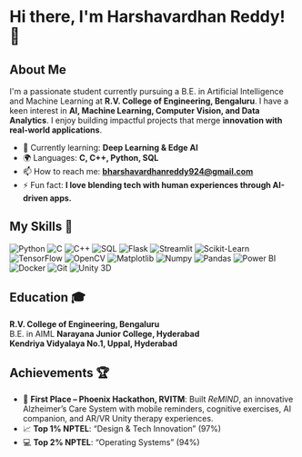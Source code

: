 # Hi there, I'm Harshavardhan Reddy! 👋

## About Me

I'm a passionate student currently pursuing a B.E. in Artificial Intelligence and Machine Learning at **R.V. College of Engineering, Bengaluru**. I have a keen interest in **AI, Machine Learning, Computer Vision, and Data Analytics**. I enjoy building impactful projects that merge **innovation with real-world applications**.

- 🌱 Currently learning: **Deep Learning & Edge AI**
- 🌍 Languages: **C, C++, Python, SQL**
- 📫 How to reach me: **bharshavardhanreddy924@gmail.com**
- ⚡ Fun fact: **I love blending tech with human experiences through AI-driven apps.**

## My Skills 🧠

![Python](https://img.shields.io/badge/Python-FFD43B?style=for-the-badge&logo=python&logoColor=blue)
![C](https://img.shields.io/badge/C-00599C?style=for-the-badge&logo=c&logoColor=white)
![C++](https://img.shields.io/badge/C%2B%2B-00599C?style=for-the-badge&logo=c%2B%2B&logoColor=white)
![SQL](https://img.shields.io/badge/SQL-336791?style=for-the-badge&logo=postgresql&logoColor=white)
![Flask](https://img.shields.io/badge/Flask-000000?style=for-the-badge&logo=flask&logoColor=white)
![Streamlit](https://img.shields.io/badge/Streamlit-FF4B4B?style=for-the-badge&logo=streamlit&logoColor=white)
![Scikit-Learn](https://img.shields.io/badge/scikit--learn-F7931E?style=for-the-badge&logo=scikit-learn&logoColor=white)
![TensorFlow](https://img.shields.io/badge/TensorFlow-FF6F00?style=for-the-badge&logo=tensorflow&logoColor=white)
![OpenCV](https://img.shields.io/badge/OpenCV-5C3EE8?style=for-the-badge&logo=opencv&logoColor=white)
![Matplotlib](https://img.shields.io/badge/Matplotlib-000000?style=for-the-badge&logo=matplotlib&logoColor=white)
![Numpy](https://img.shields.io/badge/Numpy-777BB4?style=for-the-badge&logo=numpy&logoColor=white)
![Pandas](https://img.shields.io/badge/Pandas-2C2D72?style=for-the-badge&logo=pandas&logoColor=white)
![Power BI](https://img.shields.io/badge/Power%20BI-FFB81C?style=for-the-badge&logo=powerbi&logoColor=white)
![Docker](https://img.shields.io/badge/Docker-2496ED?style=for-the-badge&logo=docker&logoColor=white)
![Git](https://img.shields.io/badge/Git-F05033?style=for-the-badge&logo=git&logoColor=white)
![Unity 3D](https://img.shields.io/badge/Unity-000000?style=for-the-badge&logo=unity&logoColor=white)

## Education 🎓

**R.V. College of Engineering, Bengaluru**  
B.E. in AIML
**Narayana Junior College, Hyderabad**  
**Kendriya Vidyalaya No.1, Uppal, Hyderabad**  

## Achievements 🏆

- 🥇 **First Place – Phoenix Hackathon, RVITM**: Built *ReMIND*, an innovative Alzheimer’s Care System with mobile reminders, cognitive exercises, AI companion, and AR/VR Unity therapy experiences.  
- 📈 **Top 1% NPTEL**: “Design & Tech Innovation” (97%)  
- 💻 **Top 2% NPTEL**: “Operating Systems” (94%)  
